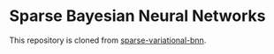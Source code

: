 # Sparse Bayesian Neural Networks

This repository is cloned from [sparse-variational-bnn](https://github.com/JinchengBai/sparse-variational-bnn). 
